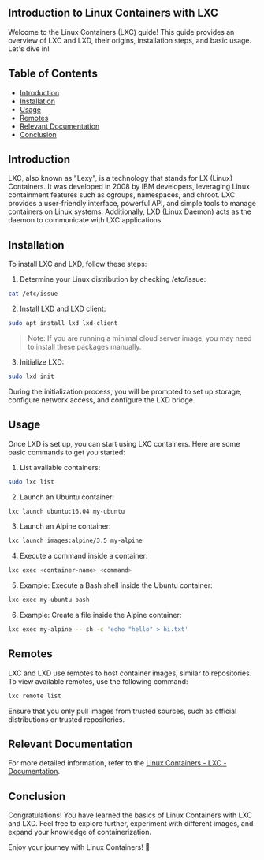 ## Introduction to Linux Containers with LXC

Welcome to the Linux Containers (LXC) guide! This guide provides an overview of LXC and LXD, their origins, installation steps, and basic usage. Let's dive in!

## Table of Contents

- [Introduction](#introduction)
- [Installation](#installation)
- [Usage](#usage)
- [Remotes](#remotes)
- [Relevant Documentation](#relevant-documentation)
- [Conclusion](#conclusion)

## Introduction

LXC, also known as "Lexy", is a technology that stands for LX (Linux) Containers. It was developed in 2008 by IBM developers, leveraging Linux containment features such as cgroups, namespaces, and chroot. LXC provides a user-friendly interface, powerful API, and simple tools to manage containers on Linux systems. Additionally, LXD (Linux Daemon) acts as the daemon to communicate with LXC applications.

## Installation

To install LXC and LXD, follow these steps:

1. Determine your Linux distribution by checking /etc/issue:

```bash
cat /etc/issue
```

2. Install LXD and LXD client:

```bash
sudo apt install lxd lxd-client
```

> Note: If you are running a minimal cloud server image, you may need to install these packages manually.

3. Initialize LXD:

```bash
sudo lxd init
```

During the initialization process, you will be prompted to set up storage, configure network access, and configure the LXD bridge.

## Usage

Once LXD is set up, you can start using LXC containers. Here are some basic commands to get you started:

1. List available containers:

```bash
sudo lxc list
```

2. Launch an Ubuntu container:

```bash
lxc launch ubuntu:16.04 my-ubuntu
```

3. Launch an Alpine container:

```bash
lxc launch images:alpine/3.5 my-alpine
```

4. Execute a command inside a container:

```bash
lxc exec <container-name> <command>
```

5. Example: Execute a Bash shell inside the Ubuntu container:

```bash
lxc exec my-ubuntu bash
```

6. Example: Create a file inside the Alpine container:

```bash
lxc exec my-alpine -- sh -c 'echo "hello" > hi.txt'
```

## Remotes

LXC and LXD use remotes to host container images, similar to repositories. To view available remotes, use the following command:

```bash
lxc remote list
```

Ensure that you only pull images from trusted sources, such as official distributions or trusted repositories.

## Relevant Documentation

For more detailed information, refer to the [Linux Containers - LXC - Documentation](https://linuxcontainers.org/lxc/documentation/).

## Conclusion

Congratulations! You have learned the basics of Linux Containers with LXC and LXD. Feel free to explore further, experiment with different images, and expand your knowledge of containerization.

Enjoy your journey with Linux Containers! 🚀